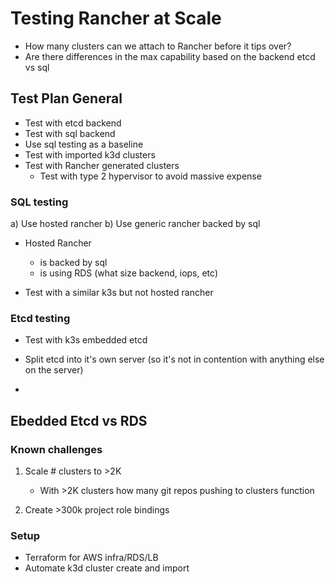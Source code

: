 # Testing Rancher at Scale

* How many clusters can we attach to Rancher before it tips over?
* Are there differences in the max capability based on the backend etcd vs sql


## Test Plan General

* Test with etcd backend
* Test with sql backend
* Use sql testing as a baseline
* Test with imported k3d clusters
* Test with Rancher generated clusters
    * Test with type 2 hypervisor to avoid massive expense

### SQL testing 
a) Use hosted rancher
b) Use generic rancher backed by sql


* Hosted Rancher 
    * is backed by sql
    * is using RDS (what size backend, iops, etc)

* Test with a similar k3s but not hosted rancher


### Etcd testing

* Test with k3s embedded etcd

* Split etcd into it's own server (so it's not in contention with anything else on the server)
* 


## Ebedded Etcd vs RDS

### Known challenges
1. Scale # clusters to >2K
    * With >2K clusters how many git repos pushing to clusters function

1. Create >300k project role bindings 

### Setup 

* Terraform for AWS infra/RDS/LB
* Automate k3d cluster create and import
